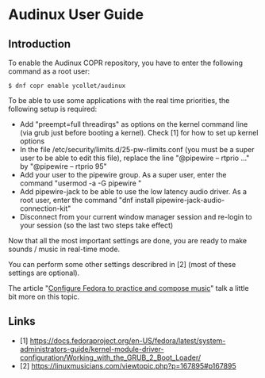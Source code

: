 # Audinux User Guide

## Introduction

To enable the Audinux COPR repository, you have to enter the following command as a root user:
```
$ dnf copr enable ycollet/audinux 
```

To be able to use some applications with the real time priorities, the following setup is required:

- Add "preempt=full threadirqs" as options on the kernel command line (via grub just before booting a kernel). Check [1] for how to set up kernel options
- In the file /etc/security/limits.d/25-pw-rlimits.conf (you must be a super user to be able to edit this file), replace the line "@pipewire   – rtprio  …" by "@pipewire   – rtprio  95"
- Add your user to the pipewire group. As a super user, enter the command "usermod -a -G pipewire <USERNAME>"
- Add pipewire-jack to be able to use the low latency audio driver. As a root user, enter the command "dnf install pipewire-jack-audio-connection-kit"
- Disconnect from your current window manager session and re-login to your session (so the last two steps take effect)

Now that all the most important settings are done, you are ready to make sounds / music in real-time mode.

You can perform some other settings describred in [2] (most of these settings are optional).

The article "[Configure Fedora to practice and compose music](https://fedoramagazine.org/configure-fedora-to-practise-and-compose-music/)" talk a little bit more on this topic.

## Links

- [1] <https://docs.fedoraproject.org/en-US/fedora/latest/system-administrators-guide/kernel-module-driver-configuration/Working_with_the_GRUB_2_Boot_Loader/>
- [2] <https://linuxmusicians.com/viewtopic.php?p=167895#p167895>

